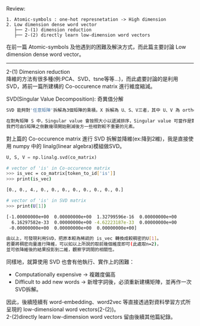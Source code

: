 Review:
```
1. Atomic-symbols : one-hot represnetation -> High dimension
2. Low dimension dense word vector
   ├── 2-(1) dimension reduction
   ├── 2-(2) directly learn low-dimension word vectors
```

在前一篇 Atomic-symbols 及他遇到的困難及解決方式，而此篇主要討論 Low dimension dense word vector。

------------------------------------------------------------------------------
2-(1) Dimension reduction
<br>降維的方法有很多種(例:PCA、SVD、tsne等等...)，而此處要討論的是利用SVD，將前一篇所建構的 Co-occurence matrix 進行維度縮減。

SVD(Singular Value Decomposition): 奇異值分解
```bash
SVD 能夠對'任意矩陣'拆解為3個矩陣的乘積。X 拆解為 U、S、V三者，其中 U、V 為 orthogonal matrix，而 S 為對角矩陣。

在對角矩陣 S 中，Singular value 會按照大小以遞減排序，Singular value 可當作是對應基底(新的座標軸)的重要程度，
我們可由S矩陣之倒數幾項開始刪減後方一些相對較不重要的元素。
```

對上篇的 Co-occurence matrix 進行 SVD 拆解並降維(ex:降到2維)，我是直接使用 numpy 中的 linalg(linear algebra)模組做SVD。
```python
U, S, V = np.linalg.svd(co_matrix)
```

```bash
# vector of 'is' in Co-occurence matrix
>>> is_vec = co_matrix[token_to_id['is']]
>>> print(is_vec)

[0., 0., 4., 0., 0., 0., 0., 0., 0., 0., 0.]

# vector of 'is' in SVD matrix
>>> print(U[1])

[-1.00000000e+00  0.00000000e+00  1.32799596e-16  0.00000000e+00
  6.16297582e-33  0.00000000e+00 -4.62223187e-33  0.00000000e+00
 -0.00000000e+00  0.00000000e+00  0.00000000e+00]
```
```bash
由以上，可發現利用SVD，把原本較為稀疏的 is_vec 轉換成較稠密的U[1]。
若要將稠密向量進行降維，可以如以上所說的取前幾個維度即可(此處取n=2)，
並可依降維後的結果投影到二維，觀察字詞間的相關性。
```

同樣地，就算使用 SVD 也會有他執行、實作上的困難：
* Computationally expensive -> 複雜度偏高
* Difficult to add new words -> 新增字詞後，必須重新建構矩陣，並再作一次SVD拆解。

因此，後續陸續有 word-embedding、word2vec 等直接透過對資料學習方式所呈現的 low-dimensional word vectors(2-(2))。
<br>2-(2)directly learn low-dimension word vectors 留由後續其他篇紀錄。
